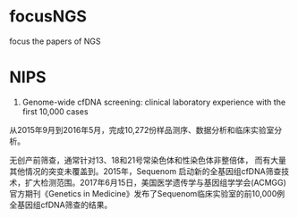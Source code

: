 # focusNGS
focus the papers of NGS

# NIPS
1. Genome-wide cfDNA screening: clinical laboratory experience with the first 10,000 cases

从2015年9月到2016年5月，完成10,272份样品测序、数据分析和临床实验室分析。

无创产前筛查，通常针对13、18和21号常染色体和性染色体非整倍体， 而有大量其他情况的突变未覆盖到。2015年，Sequenom 启动新的全基因组cfDNA筛查技术，扩大检测范围。2017年6月15日，美国医学遗传学与基因组学学会(ACMGG)官方期刊《Genetics in Medicine》发布了Sequenom临床实验室的前10,000例全基因组cfDNA筛查的结果。
